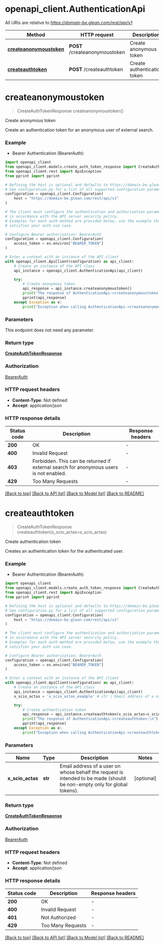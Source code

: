 # openapi_client.AuthenticationApi

All URIs are relative to *https://domain-be.glean.com/rest/api/v1*

Method | HTTP request | Description
------------- | ------------- | -------------
[**createanonymoustoken**](AuthenticationApi.md#createanonymoustoken) | **POST** /createanonymoustoken | Create anonymous token
[**createauthtoken**](AuthenticationApi.md#createauthtoken) | **POST** /createauthtoken | Create authentication token


# **createanonymoustoken**
> CreateAuthTokenResponse createanonymoustoken()

Create anonymous token

Create an authentication token for an anonymous user of external search.

### Example

* Bearer Authentication (BearerAuth):

```python
import openapi_client
from openapi_client.models.create_auth_token_response import CreateAuthTokenResponse
from openapi_client.rest import ApiException
from pprint import pprint

# Defining the host is optional and defaults to https://domain-be.glean.com/rest/api/v1
# See configuration.py for a list of all supported configuration parameters.
configuration = openapi_client.Configuration(
    host = "https://domain-be.glean.com/rest/api/v1"
)

# The client must configure the authentication and authorization parameters
# in accordance with the API server security policy.
# Examples for each auth method are provided below, use the example that
# satisfies your auth use case.

# Configure Bearer authorization: BearerAuth
configuration = openapi_client.Configuration(
    access_token = os.environ["BEARER_TOKEN"]
)

# Enter a context with an instance of the API client
with openapi_client.ApiClient(configuration) as api_client:
    # Create an instance of the API class
    api_instance = openapi_client.AuthenticationApi(api_client)

    try:
        # Create anonymous token
        api_response = api_instance.createanonymoustoken()
        print("The response of AuthenticationApi->createanonymoustoken:\n")
        pprint(api_response)
    except Exception as e:
        print("Exception when calling AuthenticationApi->createanonymoustoken: %s\n" % e)
```



### Parameters

This endpoint does not need any parameter.

### Return type

[**CreateAuthTokenResponse**](CreateAuthTokenResponse.md)

### Authorization

[BearerAuth](../README.md#BearerAuth)

### HTTP request headers

 - **Content-Type**: Not defined
 - **Accept**: application/json

### HTTP response details

| Status code | Description | Response headers |
|-------------|-------------|------------------|
**200** | OK |  -  |
**400** | Invalid Request |  -  |
**403** | Forbidden. This can be returned if external search for anonymous users is not enabled. |  -  |
**429** | Too Many Requests |  -  |

[[Back to top]](#) [[Back to API list]](../README.md#documentation-for-api-endpoints) [[Back to Model list]](../README.md#documentation-for-models) [[Back to README]](../README.md)

# **createauthtoken**
> CreateAuthTokenResponse createauthtoken(x_scio_actas=x_scio_actas)

Create authentication token

Creates an authentication token for the authenticated user.

### Example

* Bearer Authentication (BearerAuth):

```python
import openapi_client
from openapi_client.models.create_auth_token_response import CreateAuthTokenResponse
from openapi_client.rest import ApiException
from pprint import pprint

# Defining the host is optional and defaults to https://domain-be.glean.com/rest/api/v1
# See configuration.py for a list of all supported configuration parameters.
configuration = openapi_client.Configuration(
    host = "https://domain-be.glean.com/rest/api/v1"
)

# The client must configure the authentication and authorization parameters
# in accordance with the API server security policy.
# Examples for each auth method are provided below, use the example that
# satisfies your auth use case.

# Configure Bearer authorization: BearerAuth
configuration = openapi_client.Configuration(
    access_token = os.environ["BEARER_TOKEN"]
)

# Enter a context with an instance of the API client
with openapi_client.ApiClient(configuration) as api_client:
    # Create an instance of the API class
    api_instance = openapi_client.AuthenticationApi(api_client)
    x_scio_actas = 'x_scio_actas_example' # str | Email address of a user on whose behalf the request is intended to be made (should be non-empty only for global tokens). (optional)

    try:
        # Create authentication token
        api_response = api_instance.createauthtoken(x_scio_actas=x_scio_actas)
        print("The response of AuthenticationApi->createauthtoken:\n")
        pprint(api_response)
    except Exception as e:
        print("Exception when calling AuthenticationApi->createauthtoken: %s\n" % e)
```



### Parameters


Name | Type | Description  | Notes
------------- | ------------- | ------------- | -------------
 **x_scio_actas** | **str**| Email address of a user on whose behalf the request is intended to be made (should be non-empty only for global tokens). | [optional] 

### Return type

[**CreateAuthTokenResponse**](CreateAuthTokenResponse.md)

### Authorization

[BearerAuth](../README.md#BearerAuth)

### HTTP request headers

 - **Content-Type**: Not defined
 - **Accept**: application/json

### HTTP response details

| Status code | Description | Response headers |
|-------------|-------------|------------------|
**200** | OK |  -  |
**400** | Invalid Request |  -  |
**401** | Not Authorized |  -  |
**429** | Too Many Requests |  -  |

[[Back to top]](#) [[Back to API list]](../README.md#documentation-for-api-endpoints) [[Back to Model list]](../README.md#documentation-for-models) [[Back to README]](../README.md)

